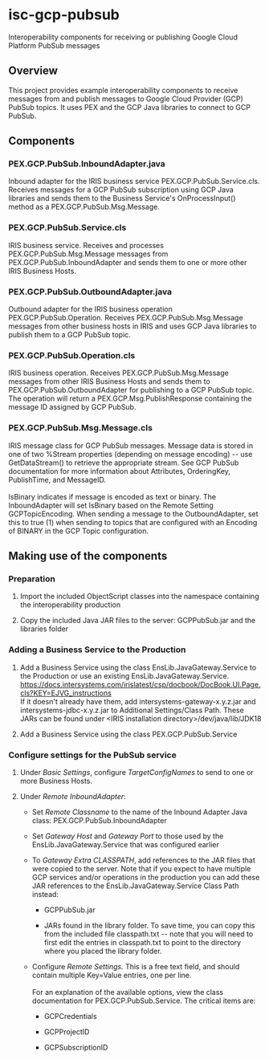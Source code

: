 # isc-gcp-pubsub
Interoperability components for receiving or publishing Google Cloud Platform PubSub messages

## Overview

This project provides example interoperability components to receive
messages from and publish messages to Google Cloud Provider (GCP) PubSub
topics. It uses PEX and the GCP Java libraries to connect to GCP PubSub.

## Components

### PEX.GCP.PubSub.InboundAdapter.java

Inbound adapter for the IRIS business service
PEX.GCP.PubSub.Service.cls. Receives messages for a GCP PubSub
subscription using GCP Java libraries and sends them to the Business
Service's OnProcessInput() method as a PEX.GCP.PubSub.Msg.Message.

### PEX.GCP.PubSub.Service.cls

IRIS business service. Receives and processes PEX.GCP.PubSub.Msg.Message
messages from PEX.GCP.PubSub.InboundAdapter and sends them to one or
more other IRIS Business Hosts.

### PEX.GCP.PubSub.OutboundAdapter.java

Outbound adapter for the IRIS business operation
PEX.GCP.PubSub.Operation. Receives PEX.GCP.PubSub.Msg.Message messages
from other business hosts in IRIS and uses GCP Java libraries to publish
them to a GCP PubSub topic.

### PEX.GCP.PubSub.Operation.cls

IRIS business operation. Receives PEX.GCP.PubSub.Msg.Message messages
from other IRIS Business Hosts and sends them to
PEX.GCP.PubSub.OutboundAdapter for publishing to a GCP PubSub topic. The
operation will return a PEX.GCP.Msg.PublishResponse containing the
message ID assigned by GCP PubSub.

### PEX.GCP.PubSub.Msg.Message.cls

IRIS message class for GCP PubSub messages. Message data is stored in
one of two %Stream properties (depending on message encoding) -- use
GetDataStream() to retrieve the appropriate stream. See GCP PubSub
documentation for more information about Attributes, OrderingKey,
PublishTime, and MessageID.\
\
IsBinary indicates if message is encoded as text or binary. The
InboundAdapter will set IsBinary based on the Remote Setting
GCPTopicEncoding. When sending a message to the OutboundAdapter, set
this to true (1) when sending to topics that are configured with an
Encoding of BINARY in the GCP Topic configuration.

## Making use of the components

### Preparation

1.  Import the included ObjectScript classes into the namespace
    containing the interoperability production

2.  Copy the included Java JAR files to the server: GCPPubSub.jar and
    the libraries folder

###  Adding a Business Service to the Production

1.  Add a Business Service using the class EnsLib.JavaGateway.Service to
    the Production or use an existing EnsLib.JavaGateway.Service.\
    <https://docs.intersystems.com/irislatest/csp/docbook/DocBook.UI.Page.cls?KEY=EJVG_instructions>\
    If it doesn't already have them, add intersystems-gateway-x.y.z.jar
    and intersystems-jdbc-x.y.z.jar to Additional Settings/Class Path.
    These JARs can be found under \<IRIS installation
    directory>/dev/java/lib/JDK18

2.  Add a Business Service using the class PEX.GCP.PubSub.Service

### 

### Configure settings for the PubSub service

1.  Under *Basic Settings*, configure *TargetConfigNames* to send to one
    or more Business Hosts.

2.  Under *Remote InboundAdapter*:

    -   Set *Remote Classname* to the name of the Inbound Adapter Java
        class: PEX.GCP.PubSub.InboundAdapter

    -   Set *Gateway Host* and *Gateway Port* to those used by the
        EnsLib.JavaGateway.Service that was configured earlier

    -   To *Gateway Extra CLASSPATH*, add references to the JAR files
        that were copied to the server. Note that if you expect to have
        multiple GCP services and/or operations in the production you
        can add these JAR references to the EnsLib.JavaGateway.Service
        Class Path instead:

        -   GCPPubSub.jar

        -   JARs found in the library folder. To save time, you can copy
            this from the included file classpath.txt -- note that you
            will need to first edit the entries in classpath.txt to
            point to the directory where you placed the library folder.

    -   Configure *Remote Settings.* This is a free text field, and
        should contain multiple Key=Value entries, one per line.\
        \
        For an explanation of the available options, view the class
        documentation for PEX.GCP.PubSub.Service. The critical items
        are:

        -   GCPCredentials

        -   GCPProjectID

        -   GCPSubscriptionID
